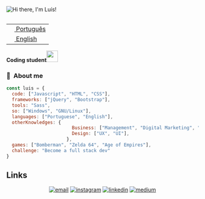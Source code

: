 ![Hi there, I'm Luís!](https://media.giphy.com/media/gE4ToYoiYC10KwpkAP/giphy.gif)

<table align="right">
 <tr><td><a href="README.md"><img src="https://raw.githubusercontent.com/csmoore/country-flag-icons/master/country-flags-4x3-png/br.png" height="13"> Português</a></td></tr>
 <tr><td><a href="README-en.md"><img src="https://raw.githubusercontent.com/csmoore/country-flag-icons/master/country-flags-4x3-png/us.png" height="13"> English</a></td></tr>
</table>

**Coding student**<img src="https://media.giphy.com/media/WUlplcMpOCEmTGBtBW/giphy.gif" width="30">

### :space_invader: &nbsp;About me

```javascript
const luis = {
  code: ["Javascript", "HTML", "CSS"],
  frameworks: ["jQuery", "Bootstrap"],
  tools: "Sass",
  so: ["Windows", "GNU/Linux"],
  languages: ["Portuguese", "English"],
  otherKnowledges: {
                        Business: ["Management", "Digital Marketing", "SEO"],
                        Design: ["UX", "UI"],
                      },
  games: ["Bomberman", "Zelda 64", "Age of Empires"],
  challenge: "Become a full stack dev"
}
```

## Links

<p align="center">
  <a href="mailto:luishenrique.senko@gmail.com"><img src="https://img.icons8.com/color/96/000000/gmail.png" alt="email"/></a>
  <a href="https://www.instagram.com/luissenko.dev"><img src="https://img.icons8.com/color/96/000000/instagram-new.png" alt="instagram"/></a>
  <a href="https://www.linkedin.com/in/luis-henrique-senko/"><img src="https://img.icons8.com/color/96/000000/linkedin.png" alt="linkedin"/></a>
  <a href="https://medium.com/luissenkodev"><img src="https://img.icons8.com/color/96/000000/medium-logo.png" alt="medium"/></a>
</p>
